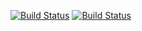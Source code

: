 [![Build Status](https://travis-ci.org/Tygydyk/lab07.svg?branch=master)](https://travis-ci.org/Tygydyk/lab07)
[![Build Status](https://travis-ci.org/travis-ci/travis.rb.svg?branch=master)](https://travis-ci.org/travis-ci/travis.rb)
